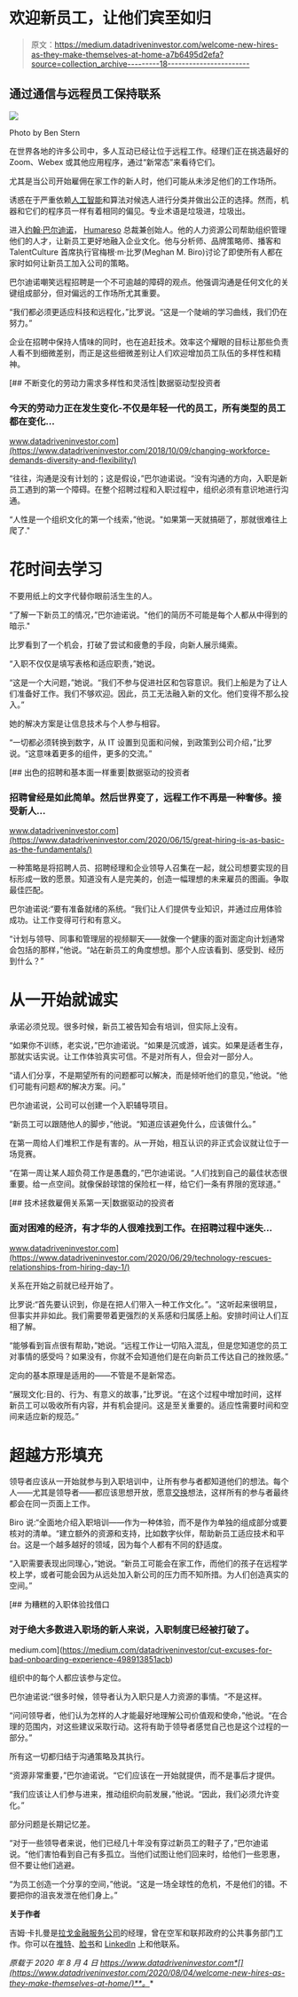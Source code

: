 # 欢迎新员工，让他们宾至如归

> 原文：<https://medium.datadriveninvestor.com/welcome-new-hires-as-they-make-themselves-at-home-a7b6495d2efa?source=collection_archive---------18----------------------->

## 通过通信与远程员工保持联系

![](img/6ffc2f7a05106681a80ef153ebe35a2e.png)

Photo by Ben Stern

在世界各地的许多公司中，多人互动已经让位于远程工作。经理们正在挑选最好的 Zoom、Webex 或其他应用程序，通过“新常态”来看待它们。

尤其是当公司开始雇佣在家工作的新人时，他们可能从未涉足他们的工作场所。

诱惑在于严重依赖[人工智能](https://www.datadriveninvestor.com/glossary/artificial-intelligence/)和算法对候选人进行分类并做出公正的选择。然而，机器和它们的程序员一样有着相同的偏见。专业术语是垃圾进，垃圾出。

进入[约翰·巴尔迪诺](https://twitter.com/jbalive/)， [Humareso](https://twitter.com/Humareso) 总裁兼创始人。他的人力资源公司帮助组织管理他们的人才，让新员工更好地融入企业文化。他与分析师、品牌策略师、播客和 TalentCulture 首席执行官梅根·m·比罗(Meghan M. Biro)讨论了即使所有人都在家时如何让新员工加入公司的策略。

巴尔迪诺嘲笑远程招聘是一个不可逾越的障碍的观点。他强调沟通是任何文化的关键组成部分，但对偏远的工作场所尤其重要。

“我们都必须更适应科技和远程化，”比罗说。“这是一个陡峭的学习曲线，我们仍在努力。”

企业在招聘中保持人情味的同时，也在追赶技术。效率这个耀眼的目标让那些负责人看不到细微差别，而正是这些细微差别让人们欢迎增加员工队伍的多样性和精神。

[](https://www.datadriveninvestor.com/2018/10/09/changing-workforce-demands-diversity-and-flexibility/) [## 不断变化的劳动力需求多样性和灵活性|数据驱动型投资者

### 今天的劳动力正在发生变化-不仅是年轻一代的员工，所有类型的员工都在变化…

www.datadriveninvestor.com](https://www.datadriveninvestor.com/2018/10/09/changing-workforce-demands-diversity-and-flexibility/) 

“往往，沟通是没有计划的；这是假设，”巴尔迪诺说。“没有沟通的方向，入职是新员工遇到的第一个障碍。在整个招聘过程和入职过程中，组织必须有意识地进行沟通。

“人性是一个组织文化的第一个线索，”他说。"如果第一天就搞砸了，那就很难往上爬了."

# 花时间去学习

不要用纸上的文字代替你眼前活生生的人。

“了解一下新员工的情况，”巴尔迪诺说。"他们的简历不可能是每个人都从中得到的暗示."

比罗看到了一个机会，打破了尝试和疲惫的手段，向新人展示绳索。

“入职不仅仅是填写表格和适应职责，”她说。

“这是一个大问题，”她说。“我们不参与促进社区和包容意识。我们上船是为了让人们准备好工作。我们不够欢迎。因此，员工无法融入新的文化。他们变得不那么投入。”

她的解决方案是让信息技术与个人参与相容。

“一切都必须转换到数字，从 IT 设置到见面和问候，到政策到公司介绍，”比罗说。“这意味着更多的组件，更多的交流。”

[](https://www.datadriveninvestor.com/2020/06/15/great-hiring-is-as-basic-as-the-fundamentals/) [## 出色的招聘和基本面一样重要|数据驱动的投资者

### 招聘曾经是如此简单。然后世界变了，远程工作不再是一种奢侈。接受新人…

www.datadriveninvestor.com](https://www.datadriveninvestor.com/2020/06/15/great-hiring-is-as-basic-as-the-fundamentals/) 

一种策略是将招聘人员、招聘经理和企业领导人召集在一起，就公司想要实现的目标形成一致的愿景。知道没有人是完美的，创造一幅理想的未来雇员的图画。争取最佳匹配。

巴尔迪诺说:“要有准备就绪的系统。“我们让人们提供专业知识，并通过应用体验成功。让工作变得可行和有意义。

“计划与领导、同事和管理层的视频聊天——就像一个健康的面对面定向计划通常会包括的那样，”他说。“站在新员工的角度想想。那个人应该看到、感受到、经历到什么？”

# 从一开始就诚实

承诺必须兑现。很多时候，新员工被告知会有培训，但实际上没有。

“如果你不训练，老实说，”巴尔迪诺说。“如果是沉或游，诚实。如果是适者生存，那就实话实说。让工作体验真实可信。不是对所有人，但会对一部分人。

“请人们分享，不是期望所有的问题都可以解决，而是倾听他们的意见，”他说。“他们可能有问题*和*的解决方案。问。”

巴尔迪诺说，公司可以创建一个入职辅导项目。

“新员工可以跟随他人的脚步，”他说。“知道应该避免什么，应该做什么。”

在第一周给人们堆积工作是有害的。从一开始，相互认识的非正式会议就让位于一场竞赛。

“在第一周让某人超负荷工作是愚蠢的，”巴尔迪诺说。“人们找到自己的最佳状态很重要。给一点空间。就像保龄球馆的保险杠一样，给它们一条有界限的宽球道。”

[](https://www.datadriveninvestor.com/2020/06/29/technology-rescues-relationships-from-hiring-day-1/) [## 技术拯救雇佣关系第一天|数据驱动的投资者

### 面对困难的经济，有才华的人很难找到工作。在招聘过程中迷失…

www.datadriveninvestor.com](https://www.datadriveninvestor.com/2020/06/29/technology-rescues-relationships-from-hiring-day-1/) 

关系在开始之前就已经开始了。

比罗说:“首先要认识到，你是在把人们带入一种工作文化。”。“这听起来很明显，但事实并非如此。我们需要带着更强烈的关系感和归属感上船。安排时间让人们互相了解。

“能够看到盲点很有帮助，”她说。“远程工作让一切陷入混乱，但是您知道您的员工对事情的感受吗？如果没有，你就不会知道他们是在向新员工传达自己的挫败感。”

定向的基本原理是适用的——不管是不是新常态。

“展现文化:目的、行为、有意义的故事，”比罗说。“在这个过程中增加时间，这样新员工可以吸收所有内容，并有机会提问。这是至关重要的。适应性需要时间和空间来适应新的规范。”

# 超越方形填充

领导者应该从一开始就参与到入职培训中，让所有参与者都知道他们的想法。每个人——尤其是领导者——都应该思想开放，愿意[交换](https://www.datadriveninvestor.com/glossary/exchange/)想法，这样所有的参与者最终都会在同一页面上工作。

Biro 说:“全面地介绍入职培训——作为一种体验，而不是作为单独的组成部分或要核对的清单。“建立额外的资源和支持，比如数字伙伴，帮助新员工适应技术和平台。这是一个越多越好的领域，因为每个人都有不同的舒适度。

“入职需要表现出同理心，”她说。“新员工可能会在家工作，而他们的孩子在远程学校上学，或者可能会因为从远处加入新公司的压力而不知所措。为人们创造真实的空间。”

[](https://medium.com/datadriveninvestor/cut-excuses-for-bad-onboarding-experience-498913851acb) [## 为糟糕的入职体验找借口

### 对于绝大多数进入职场的新人来说，入职制度已经被打破了。

medium.com](https://medium.com/datadriveninvestor/cut-excuses-for-bad-onboarding-experience-498913851acb) 

组织中的每个人都应该参与定位。

巴尔迪诺说:“很多时候，领导者认为入职只是人力资源的事情。“不是这样。

“问问领导者，他们认为怎样的人才能最好地理解公司价值观和使命，”他说。“在合理的范围内，对这些建议采取行动。这将有助于领导者感觉自己也是这个过程的一部分。”

所有这一切都归结于沟通策略及其执行。

“资源非常重要，”巴尔迪诺说。“它们应该在一开始就提供，而不是事后才提供。

“我们应该让人们参与进来，推动组织向前发展，”他说。“因此，我们必须允许变化。”

部分问题是长期记忆差。

“对于一些领导者来说，他们已经几十年没有穿过新员工的鞋子了，”巴尔迪诺说。“他们害怕看到自己有多孤立。当他们试图让他们回来时，给他们一些恩惠，但不要让他们逃避。

“为员工创造一个分享的空间，”他说。“这是一场全球性的危机，不是他们的错。不要把你的沮丧发泄在他们身上。”

**关于作者**

吉姆·卡扎曼是[拉戈金融服务公司](http://largofinancialservices.com/)的经理，曾在空军和联邦政府的公共事务部门工作。你可以在[推特](https://twitter.com/JKatzaman)、[脸书](https://www.facebook.com/jim.katzaman)和 [LinkedIn](https://www.linkedin.com/in/jim-katzaman-33641b21/) 上和他联系。

*原载于 2020 年 8 月 4 日 https://www.datadriveninvestor.com*[](https://www.datadriveninvestor.com/2020/08/04/welcome-new-hires-as-they-make-themselves-at-home/)**。**